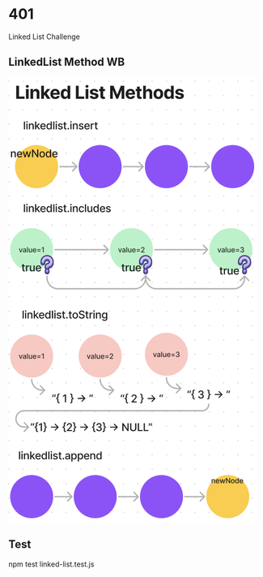# 401
Linked List Challenge

## LinkedList Method WB

<img src='LLmethods.png'>

## Test
npm test linked-list.test.js
